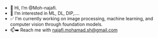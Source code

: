 - 👋 Hi, I’m @Moh-najafi.
- 👀 I’m interested in ML, DL, DIP,....
- ✅ I'm currently working on image processing, machine learning, and computer vision through foundation models.
- 📫➡️ Reach me with najafi.mohamad.sh@gmail.com

<!---
Moh-najafi/Moh-najafi is a ✨ special ✨ repository because its `README.md` (this file) appears on your GitHub profile.
You can click the Preview link to take a look at your changes.
--->

